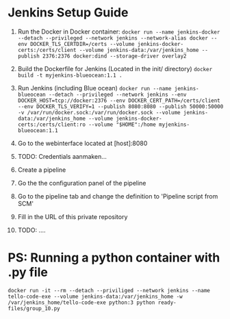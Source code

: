 # Jenkins Setup Guide

1. Run the Docker in Docker container:
```docker run --name jenkins-docker --detach --privileged --network jenkins --network-alias docker --env DOCKER_TLS_CERTDIR=/certs --volume jenkins-docker-certs:/certs/client --volume jenkins-data:/var/jenkins_home --publish 2376:2376 docker:dind --storage-driver overlay2```

2. Build the Dockerfile for Jenkins (Located in the init/ directory)
```docker build -t myjenkins-blueocean:1.1 .```

3. Run Jenkins (including Blue ocean)
```docker run --name jenkins-blueocean --detach --privileged --network jenkins --env DOCKER_HOST=tcp://docker:2376 --env DOCKER_CERT_PATH=/certs/client --env DOCKER_TLS_VERIFY=1 --publish 8080:8080 --publish 50000:50000 -v /var/run/docker.sock:/var/run/docker.sock --volume jenkins-data:/var/jenkins_home --volume jenkins-docker-certs:/certs/client:ro --volume "$HOME":/home myjenkins-blueocean:1.1```

4. Go to the webinterface located at [host]:8080
5. TODO: Credentials aanmaken...
6. Create a pipeline
7. Go the the configuration panel of the pipeline
8. Go to the pipeline tab and change the definition to 'Pipeline script from SCM'
9. Fill in the URL of this private repository
10. TODO: ....

# PS: Running a python container with .py file
```docker run -it --rm --detach --priviliged --network jenkins --name tello-code-exe --volume jenkins-data:/var/jenkins_home -w /var/jenkins_home/tello-code-exe python:3 python ready-files/group_10.py```
